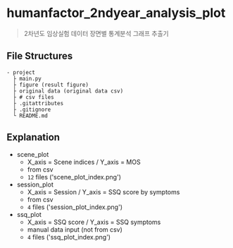 # humanfactor_2ndyear_analysis_plot
> 2차년도 임상실험 데이터 장면별 통계분석 그래프 추출기

## File Structures
```
- project
  ├ main.py
  ├ figure (result figure)
  ├ original data (original data csv)
  ├ # csv files
  ├ .gitattributes
  ├ .gitignore
  └ README.md
```

## Explanation
* scene_plot
  * X_axis = Scene indices / Y_axis = MOS
  * from csv
  * `12` files ('scene_plot_index.png')
* session_plot
  * X_axis = Session / Y_axis = SSQ score by symptoms
  * from csv
  * `4` files ('session_plot_index.png')
* ssq_plot
  * X_axis = SSQ score / Y_axis = SSQ symptoms
  * manual data input (not from csv)
  * `4` files ('ssq_plot_index.png')
  